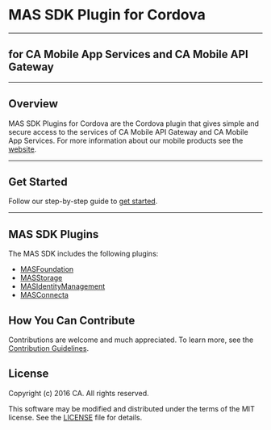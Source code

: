 # MAS SDK Plugin for Cordova
*********************************************************

## for CA Mobile App Services and CA Mobile API Gateway
**********************************************************

## Overview
MAS SDK Plugins for Cordova are the Cordova plugin that gives simple and secure access to the services of CA Mobile API Gateway and CA Mobile App Services. For more information about our mobile products see the [website](http://www.ca.com/us/developers/mas.html).
*********************************************************

## Get Started
Follow our step-by-step guide to [get started](http://www.ca.com/us/developers/mas/get-started.html).
*********************************************************

## MAS SDK Plugins
The MAS SDK includes the following plugins:

* [MASFoundation](https://github.com/CAAPIM/Cordova-MAS-Foundation)
* [MASStorage](https://github.com/CAAPIM/Cordova-MAS-Storage)
* [MASIdentityManagement](https://github.com/CAAPIM/Cordova-MAS-IdentityManagement)
* [MASConnecta](https://github.com/CAAPIM/Cordova-MAS-Connecta)

## How You Can Contribute
Contributions are welcome and much appreciated. To learn more, see the [Contribution Guidelines](https://github.com/CAAPIM/Cordova-MAS-SDK/blob/develop/CONTRIBUTING.md).

## License
Copyright (c) 2016 CA. All rights reserved.

This software may be modified and distributed under the terms of the MIT license. See the [LICENSE](https://github.com/CAAPIM/Cordova-MAS-SDK/blob/master/LICENSE) file for details.
